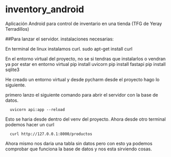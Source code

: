 # inventory_android
Aplicación Android para control de inventario en una tienda (TFG de Yeray Terradillos)

##Para lanzar el servidor.
instalaciones necesarias:

En terminal de linux instalamos curl.
  sudo apt-get install curl

En el entorno virtual del proyecto, no se si tendras que instalarlos o vendran ya por estar en entorno virtual
  pip install uvicorn
  pip install fastapi 
  pip install sqlite3
  

He creado un entorno virtual y desde pycharm desde el proyecto hago lo siguiente.

primero lanzo el siguiente comando para abrir el servidor con la base de datos.

      uvicorn api:app --reload

Esto se haria desde dentro del venv del proyecto. Ahora desde otro terminal podemos hacer un curl

      curl http://127.0.0.1:8000/productos
      
Ahora mismo nos daria una tabla sin datos pero con esto ya podemos comprobar que funciona la base de
datos y nos esta sirviendo cosas.

